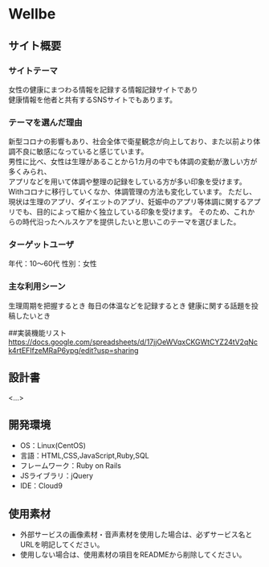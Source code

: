 # Wellbe

## サイト概要

### サイトテーマ
女性の健康にまつわる情報を記録する情報記録サイトであり<br>健康情報を他者と共有するSNSサイトでもあります。

### テーマを選んだ理由
新型コロナの影響もあり、社会全体で衛星観念が向上しており、また以前より体調不良に敏感になっていると感じています。<br>
男性に比べ、女性は生理があることから1カ月の中でも体調の変動が激しい方が多くみられ、<br>
アプリなどを用いて体調や整理の記録をしている方が多い印象を受けます。
Withコロナに移行していくなか、体調管理の方法も変化しています。
ただし、現状は生理のアプリ、ダイエットのアプリ、妊娠中のアプリ等体調に関するアプリでも、目的によって細かく独立している印象を受けます。
そのため、これからの時代沿ったヘルスケアを提供したいと思いこのテーマを選びました。

### ターゲットユーザ
年代：10～60代
性別：女性

### 主な利用シーン
生理周期を把握するとき
毎日の体温などを記録するとき
健康に関する話題を投稿したいとき
 
##実装機能リスト
https://docs.google.com/spreadsheets/d/17jjOeWVqxCKGWtCYZ24tV2qNck4rtEFIfzeMRaP6ypg/edit?usp=sharing

## 設計書
<...>

## 開発環境
- OS：Linux(CentOS)
- 言語：HTML,CSS,JavaScript,Ruby,SQL
- フレームワーク：Ruby on Rails
- JSライブラリ：jQuery
- IDE：Cloud9

## 使用素材
- 外部サービスの画像素材・音声素材を使用した場合は、必ずサービス名とURLを明記してください。
- 使用しない場合は、使用素材の項目をREADMEから削除してください。
